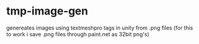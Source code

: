 # tmp-image-gen
genereates images using textmeshpro tags in unity from .png files
(for this to work i save .png files through paint.net as 32bit png's)
